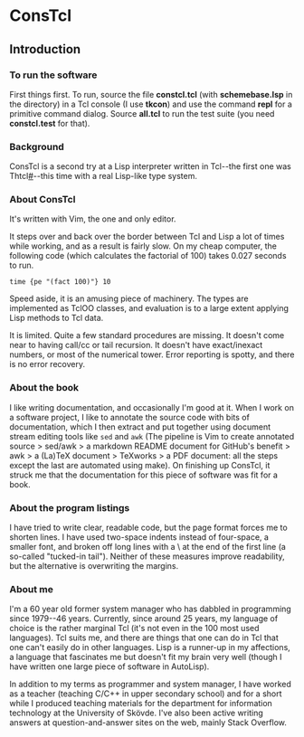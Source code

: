# ConsTcl

## Introduction

### To run the software

First things first. To run, source the file __constcl.tcl__ (with
__schemebase.lsp__ in the directory) in a Tcl console (I use __tkcon__) and use
the command __repl__ for a primitive command dialog.  Source
__all.tcl__ to run the test suite (you need __constcl.test__ for that).

### Background

ConsTcl is a second try at a Lisp interpreter written in Tcl--the first one was 
Thtcl[#](https://github.com/hoodiecrow/thtcl)--this time with a real Lisp-like 
type system. 

### About ConsTcl

It's written with Vim, the one and only editor. 

It steps over and back over the border between Tcl and Lisp a lot
of times while working, and as a result is fairly slow.
On my cheap computer, the following code (which calculates the factorial of
100) takes 0.027 seconds to run.

```
time {pe "(fact 100)"} 10
```

Speed aside, it is an amusing piece of machinery. The types are implemented as TclOO
classes, and evaluation is to a large extent applying Lisp methods to Tcl data.

It is limited. Quite a few standard procedures are missing. It doesn't come
near to having call/cc or tail recursion. It doesn't have exact/inexact
numbers, or most of the numerical tower. Error reporting is spotty, and there
is no error recovery.

### About the book

I like writing documentation, and occasionally I'm good at it. When I work on a
software project, I like to annotate the source code with bits of
documentation, which I then extract and put together using document stream
editing tools like `sed` and `awk` (The pipeline is Vim to create annotated
source > sed/awk > a markdown README document for GitHub's benefit > awk > a
(La)TeX document > TeXworks > a PDF document: all the steps except the last are
automated using make). On finishing up ConsTcl, it struck me that the
documentation for this piece of software was fit for a book.

### About the program listings

I have tried to write clear, readable code, but the page format forces me to
shorten lines. I have used two-space indents instead of four-space, a smaller
font, and broken off long lines with a \ at the end of the first line (a
so-called "tucked-in tail"). Neither of these measures improve readability, but
the alternative is overwriting the margins.

### About me

I'm a 60 year old former system manager who has dabbled in programming since
1979--46 years. Currently, since around 25 years, my language of choice is the
rather marginal Tcl (it's not even in the 100 most used languages). Tcl suits
me, and there are things that one can do in Tcl that one can't easily do in
other languages. Lisp is a runner-up in my affections, a language that
fascinates me but doesn't fit my brain very well (though I have written one
large piece of software in AutoLisp).

In addition to my terms as programmer and system manager, I have worked as a
teacher (teaching C/C++ in upper secondary school) and for a short while I
produced teaching materials for the department for information technology at
the University of Skövde. I've also been active writing answers at
question-and-answer sites on the web, mainly Stack Overflow.
